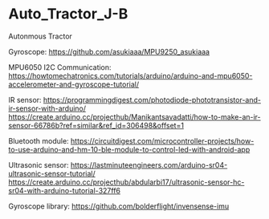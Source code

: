 # Auto_Tractor_J-B
Autonmous Tractor


Gyroscope: https://github.com/asukiaaa/MPU9250_asukiaaa 

MPU6050 I2C Communication: https://howtomechatronics.com/tutorials/arduino/arduino-and-mpu6050-accelerometer-and-gyroscope-tutorial/

IR sensor: https://programmingdigest.com/photodiode-phototransistor-and-ir-sensor-with-arduino/ 
https://create.arduino.cc/projecthub/Manikantsavadatti/how-to-make-an-ir-sensor-66786b?ref=similar&ref_id=306498&offset=1 

Bluetooth module: https://circuitdigest.com/microcontroller-projects/how-to-use-arduino-and-hm-10-ble-module-to-control-led-with-android-app 

Ultrasonic sensor: https://lastminuteengineers.com/arduino-sr04-ultrasonic-sensor-tutorial/ 
https://create.arduino.cc/projecthub/abdularbi17/ultrasonic-sensor-hc-sr04-with-arduino-tutorial-327ff6 


Gyroscope library: https://github.com/bolderflight/invensense-imu

